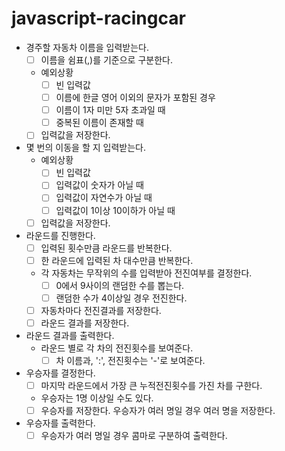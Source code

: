# javascript-racingcar

- 경주할 자동차 이름을 입력받는다.
  - [ ] 이름을 쉼표(,)를 기준으로 구분한다.
  
  - 예외상황
    - [ ] 빈 입력값
    - [ ] 이름에 한글 영어 이외의 문자가 포함된 경우
    - [ ] 이름이 1자 미만 5자 초과일 때
    - [ ] 중복된 이름이 존재할 때

  - [ ] 입력값을 저장한다.

- 몇 번의 이동을 할 지 입력받는다.
  - 예외상황
    - [ ] 빈 입력값
    - [ ] 입력값이 숫자가 아닐 때
    - [ ] 입력값이 자연수가 아닐 때
    - [ ] 입력값이 1이상 10이하가 아닐 때

  - [ ] 입력값을 저장한다.

- 라운드를 진행한다.
  - [ ] 입력된 횟수만큼 라운드를 반복한다.
  - [ ] 한 라운드에 입력된 차 대수만큼 반복한다.
  - 각 자동차는 무작위의 수를 입력받아 전진여부를 결정한다.
    - [ ] 0에서 9사이의 랜덤한 수를 뽑는다.
    - [ ] 랜덤한 수가 4이상일 경우 전진한다.
  
  - [ ] 자동차마다 전진결과를 저장한다.
  - [ ] 라운드 결과를 저장한다.

- 라운드 결과를 출력한다.
  - 라운드 별로 각 차의 전진횟수를 보여준다.
    - [ ] 차 이름과, ':', 전진횟수는 '-'로 보여준다.

- 우승자를 결정한다.
  - [ ] 마지막 라운드에서 가장 큰 누적전진횟수를 가진 차를 구한다.
  - 우승자는 1명 이상일 수도 있다.
  - [ ] 우승자를 저장한다. 우승자가 여러 명일 경우 여러 명을 저장한다.
  
- 우승자를 출력한다.
  - [ ] 우승자가 여러 명일 경우 콤마로 구분하여 출력한다.
